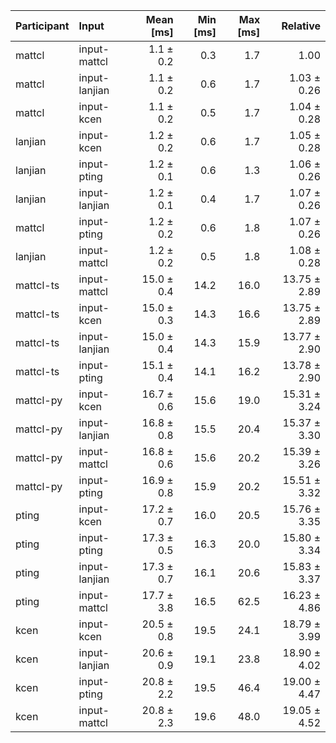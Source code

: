 | Participant | Input | Mean [ms] | Min [ms] | Max [ms] | Relative |
|:---|:---|---:|---:|---:|---:|
| mattcl | input-mattcl | 1.1 ± 0.2 | 0.3 | 1.7 | 1.00 |
| mattcl | input-lanjian | 1.1 ± 0.2 | 0.6 | 1.7 | 1.03 ± 0.26 |
| mattcl | input-kcen | 1.1 ± 0.2 | 0.5 | 1.7 | 1.04 ± 0.28 |
| lanjian | input-kcen | 1.2 ± 0.2 | 0.6 | 1.7 | 1.05 ± 0.28 |
| lanjian | input-pting | 1.2 ± 0.1 | 0.6 | 1.3 | 1.06 ± 0.26 |
| lanjian | input-lanjian | 1.2 ± 0.1 | 0.4 | 1.7 | 1.07 ± 0.26 |
| mattcl | input-pting | 1.2 ± 0.2 | 0.6 | 1.8 | 1.07 ± 0.26 |
| lanjian | input-mattcl | 1.2 ± 0.2 | 0.5 | 1.8 | 1.08 ± 0.28 |
| mattcl-ts | input-mattcl | 15.0 ± 0.4 | 14.2 | 16.0 | 13.75 ± 2.89 |
| mattcl-ts | input-kcen | 15.0 ± 0.3 | 14.3 | 16.6 | 13.75 ± 2.89 |
| mattcl-ts | input-lanjian | 15.0 ± 0.4 | 14.3 | 15.9 | 13.77 ± 2.90 |
| mattcl-ts | input-pting | 15.1 ± 0.4 | 14.1 | 16.2 | 13.78 ± 2.90 |
| mattcl-py | input-kcen | 16.7 ± 0.6 | 15.6 | 19.0 | 15.31 ± 3.24 |
| mattcl-py | input-lanjian | 16.8 ± 0.8 | 15.5 | 20.4 | 15.37 ± 3.30 |
| mattcl-py | input-mattcl | 16.8 ± 0.6 | 15.6 | 20.2 | 15.39 ± 3.26 |
| mattcl-py | input-pting | 16.9 ± 0.8 | 15.9 | 20.2 | 15.51 ± 3.32 |
| pting | input-kcen | 17.2 ± 0.7 | 16.0 | 20.5 | 15.76 ± 3.35 |
| pting | input-pting | 17.3 ± 0.5 | 16.3 | 20.0 | 15.80 ± 3.34 |
| pting | input-lanjian | 17.3 ± 0.7 | 16.1 | 20.6 | 15.83 ± 3.37 |
| pting | input-mattcl | 17.7 ± 3.8 | 16.5 | 62.5 | 16.23 ± 4.86 |
| kcen | input-kcen | 20.5 ± 0.8 | 19.5 | 24.1 | 18.79 ± 3.99 |
| kcen | input-lanjian | 20.6 ± 0.9 | 19.1 | 23.8 | 18.90 ± 4.02 |
| kcen | input-pting | 20.8 ± 2.2 | 19.5 | 46.4 | 19.00 ± 4.47 |
| kcen | input-mattcl | 20.8 ± 2.3 | 19.6 | 48.0 | 19.05 ± 4.52 |
